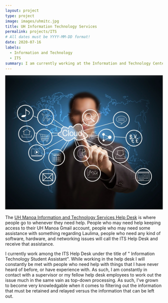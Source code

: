 ```yaml
---
layout: project
type: project
image: images/uhmitc.jpg
title: UH Information Technology Services
permalink: projects/ITS
# All dates must be YYYY-MM-DD format!
date: 2020-07-16
labels:
  - Information and Technology
  - ITS
summary: I am currently working at the Information and Technology Center on the campus of UH Manoa.
---
```



<img class="ui medium right floated rounded image" src="../images/ITS.jpg">

The [UH Manoa Information and Technology Services Help Desk](https://www.hawaii.edu/its/help-desk/) is where people go to whenever they need help. People who may need help keeping access to their UH Manoa Gmail account, people who may need some assistance with something regarding Laulima, people who need any kind of software, hardware, and networking issues will call the ITS Help Desk and receive that assistance. 

I currently work among the ITS Help Desk under the title of "	Information Technology Student Assistant". While working in the help desk I will constantly be met with people who need help with things that I have never heard of before, or have experience with. As such, I am constantly in contact with a supervisor or my fellow help desk employees to work out the issue much in the same vain as top-down processing. As such, I've grown to become very knowledgable when it comes to filtering out the information that must be retained and relayed versus the information that can be left out. 


